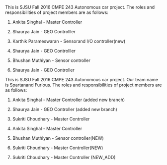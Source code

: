 

This is SJSU Fall 2016 CMPE 243 Autonomous car project. The roles and responsibilities of project members are as follows:
1. Ankita Singhal - Master Controller

2. Shaurya Jain - GEO Controlller

3. Karthik Parameswaran - Sensorand I/O controller(new)





2. Shaurya Jain - GEO Controlller
2. Bhushan Muthiyan - Sensor controller


2. Shaurya Jain - GEO Controller

This is SJSU Fall 2016 CMPE 243 Autonomous car project. Our team name is Spartanand Furious. The roles and responsibilities of project members are as follows:
1. Ankita Singhal - Master Controller (added new branch)

2. Shaurya Jain - GEO Controller (added new branch)
3. Sukriti Choudhary - Master Controller




1. Ankita Singhal - Master Controller
2. Bhushan Muthiyan - Sensor controller(NEW)



2. Sukriti Choudhary - Master Controller(NEW)


5. Sukriti Choudhary - Master Controller (NEW_ADD)

